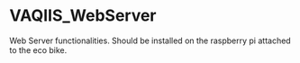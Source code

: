 # VAQIIS_WebServer
Web Server functionalities. Should be installed on the raspberry pi attached to the eco bike.
